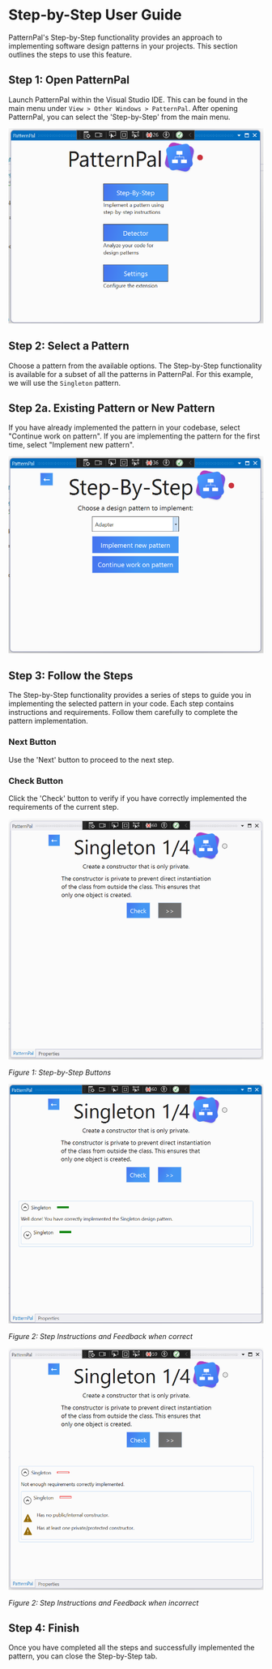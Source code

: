 # Step-by-Step User Guide

PatternPal's Step-by-Step functionality provides an approach to implementing software design patterns in your projects. This section outlines the steps to use this feature.

## Step 1: Open PatternPal

Launch PatternPal within the Visual Studio IDE. This can be found in the main menu under `View > Other Windows > PatternPal`. After opening PatternPal, you can select the 'Step-by-Step' from the main menu.

![Open PatternPal](../images/main_menu.png)

## Step 2: Select a Pattern

Choose a pattern from the available options. The Step-by-Step functionality is available for a subset of all the patterns in PatternPal. For this example, we will use the `Singleton` pattern.

## Step 2a. Existing Pattern or New Pattern

If you have already implemented the pattern in your codebase, select "Continue work on pattern". If you are implementing the pattern for the first time, select "Implement new pattern".

![Select Pattern and existing or new](../images/sbs_menu.png)

## Step 3: Follow the Steps

The Step-by-Step functionality provides a series of steps to guide you in implementing the selected pattern in your code. Each step contains instructions and requirements. Follow them carefully to complete the pattern implementation.

### Next Button

Use the 'Next' button to proceed to the next step.

### Check Button

Click the 'Check' button to verify if you have correctly implemented the requirements of the current step.

![Step-by-Step Buttons](../images/step_screen_regular.png)

*Figure 1: Step-by-Step Buttons*

![Step Instructions](../images/sbs_screen_correct.png)

*Figure 2: Step Instructions and Feedback when correct*

![Step Feedback](../images/sbs_screen_incorrect.png)

*Figure 2: Step Instructions and Feedback when incorrect*

## Step 4: Finish

Once you have completed all the steps and successfully implemented the pattern, you can close the Step-by-Step tab.